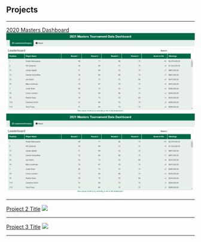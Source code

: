 ## Projects

---

[2020 Masters Dashboard](https://aweirth.shinyapps.io/masters_dashboard/
)
<img src="images/Masters_dashboard_lb_sc.png?raw=true"/>
<img src="images/Masters_dashboard_lb_sc.png?raw=true"/>

---
[Project 2 Title](/pdf/sample_presentation.pdf)
<img src="images/dummy_thumbnail.jpg?raw=true"/>

---
[Project 3 Title](http://example.com/)
<img src="images/dummy_thumbnail.jpg?raw=true"/>

---

